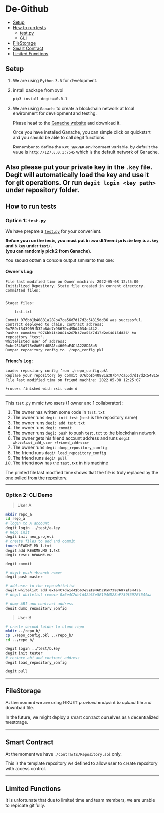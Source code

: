 # De-Github

- [Setup](#setup)
- [How to run tests](#How-to-run-tests)
	- [test.py](#option-1-testpy)
	- [CLI](#option-2-cli-demo)
- [FileStorage](#filestorage)
- [Smart Contract](#smart-contract)
- [Limited Functions](#limited-functions)

## Setup

1. We are using `Python 3.8` for development.

2. install package from [pypi](https://pypi.org/project/degit/0.0.1/)
	
	```bash
	pip3 install degit==0.0.1
	```

3. We are using `Ganache` to create a blockchain network at local environment for development and testing.

	Please head to the [Ganache website](https://trufflesuite.com/ganache/) and download it.

	Once you have installed Ganache, you can simple click on quickstart and you should be able to call degit functions.

	Remember to define the `RPC_SERVER` environment variable, by default the value is `http://127.0.0.1:7545` which is the default network of Ganache.

Also please put your private key in the `.key` file. Degit will automatically load the key and use it for git operations.
Or run `degit login <key path>` under repository folder.
---

## How to run tests
### Option 1: `test.py`
We have prepare a [`test.py`](test/test.py) for your convenient.

**Before you run the tests, you must put in two different private key to `a.key` and `b.key` under `test/`. <br/> (you can randomly pick 2 from Ganache).**



You should obtain a console output similar to this one:
#### Owner's Log:
```
File last modified time on Owner machine: 2022-05-08 12:25:00
Initialized Repository. State file created in current directory.
Committed files:


Staged files:

	test.txt

Commit 076bb1b40881a287b47ca56d7d17d2c54815dd36 was successful.
Contract deployed to chain, contract address: 0x7B9ef343909fD32b8Ad7c9667Dc49Dd4034e4742. 
Pushed commits "076bb1b40881a287b47ca56d7d17d2c54815dd36" to repository "test".
Whitelisted user of address: 0xbe2545A975e8A6Efd0BA5c4600aE4CfA228DA8b5
Dumped repository config to ./repo_config.pkl.

```
#### Friend's Log:
```bash
Loaded repository config from ./repo_config.pkl
Replace your repository by commit 076bb1b40881a287b47ca56d7d17d2c54815dd36
File last modified time on friend machine: 2022-05-08 12:25:07

Process finished with exit code 0
```
---
This `test.py` mimic two users (1 owner and 1 collaborator):
1. The owner has written some code in `test.txt`
1. The owner runs `degit init test` (`test` is the repository name)
1. The owner runs `degit add test.txt`
1. The owner runs `degit commit`
1. The owner runs `degit push` to push `test.txt` to the blockchain network
1. The owner gets his friend account address and runs `degit whitelist_add_user <friend_address>`
1. The owner runs `degit dump_repository_config`
1. The friend runs `degit load_repository_config`
1. The friend runs `degit pull`
1. The friend now has the `test.txt` in his machine

The printed file last modified time shows that the file is truly replaced by the one pulled from the repository.

---
### Option 2: CLI Demo
>User A
```bash
mkdir repo_a 
cd repo_a
# login to A account
degit login ../test/a.key
# Repo init
degit init new_project
# create files to add and commit
touch README.MD 1.txt
degit add README.MD 1.txt
degit reset README.MD

degit commit 

# degit push <branch name>
degit push master 

# add user to the repo whitelist
degit whitelist add 0x6e4C7de1d42b63e5E1946D28aF7393697Ef544aa
# degit whitelist remove 0x6e4C7de1d42b63e5E1946D28aF7393697Ef544aa

# dump ABI and contract address 
degit dump_repository_config
```

>User B
```bash
# create second folder to clone repo
mkdir ../repo_b/ 
cp ./repo_config.pkl ../repo_b/
cd ../repo_b/

degit login ../test/b.key
degit init tester
# restore abi and contract address 
degit load_repository_config

degit pull 
```
---
## FileStorage
At the moment we are using HKUST provided endpoint to upload file and download file. 

In the future, we might deploy a smart contract ourselves as a decentralized filestorage.

---

## Smart Contract
At the moment we have `./contracts/Repository.sol` only.

This is the template repository we defined to allow user to create repository with access control.

---

## Limited Functions
It is unfortunate that due to limited time and team members, we are unable to replicate git fully.
